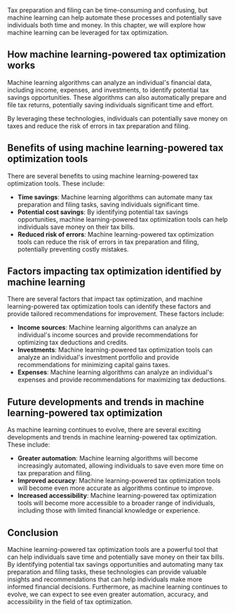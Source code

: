 
Tax preparation and filing can be time-consuming and confusing, but machine learning can help automate these processes and potentially save individuals both time and money. In this chapter, we will explore how machine learning can be leveraged for tax optimization.

How machine learning-powered tax optimization works
---------------------------------------------------

Machine learning algorithms can analyze an individual's financial data, including income, expenses, and investments, to identify potential tax savings opportunities. These algorithms can also automatically prepare and file tax returns, potentially saving individuals significant time and effort.

By leveraging these technologies, individuals can potentially save money on taxes and reduce the risk of errors in tax preparation and filing.

Benefits of using machine learning-powered tax optimization tools
-----------------------------------------------------------------

There are several benefits to using machine learning-powered tax optimization tools. These include:

* **Time savings**: Machine learning algorithms can automate many tax preparation and filing tasks, saving individuals significant time.
* **Potential cost savings**: By identifying potential tax savings opportunities, machine learning-powered tax optimization tools can help individuals save money on their tax bills.
* **Reduced risk of errors**: Machine learning-powered tax optimization tools can reduce the risk of errors in tax preparation and filing, potentially preventing costly mistakes.

Factors impacting tax optimization identified by machine learning
-----------------------------------------------------------------

There are several factors that impact tax optimization, and machine learning-powered tax optimization tools can identify these factors and provide tailored recommendations for improvement. These factors include:

* **Income sources**: Machine learning algorithms can analyze an individual's income sources and provide recommendations for optimizing tax deductions and credits.
* **Investments**: Machine learning-powered tax optimization tools can analyze an individual's investment portfolio and provide recommendations for minimizing capital gains taxes.
* **Expenses**: Machine learning algorithms can analyze an individual's expenses and provide recommendations for maximizing tax deductions.

Future developments and trends in machine learning-powered tax optimization
---------------------------------------------------------------------------

As machine learning continues to evolve, there are several exciting developments and trends in machine learning-powered tax optimization. These include:

* **Greater automation**: Machine learning algorithms will become increasingly automated, allowing individuals to save even more time on tax preparation and filing.
* **Improved accuracy**: Machine learning-powered tax optimization tools will become even more accurate as algorithms continue to improve.
* **Increased accessibility**: Machine learning-powered tax optimization tools will become more accessible to a broader range of individuals, including those with limited financial knowledge or experience.

Conclusion
----------

Machine learning-powered tax optimization tools are a powerful tool that can help individuals save time and potentially save money on their tax bills. By identifying potential tax savings opportunities and automating many tax preparation and filing tasks, these technologies can provide valuable insights and recommendations that can help individuals make more informed financial decisions. Furthermore, as machine learning continues to evolve, we can expect to see even greater automation, accuracy, and accessibility in the field of tax optimization.
